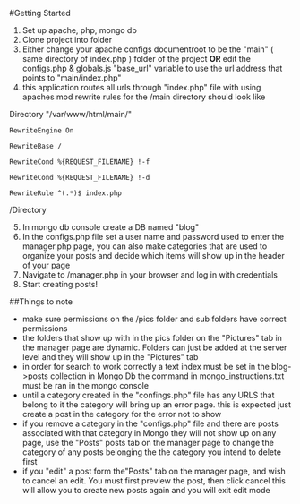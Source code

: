 #Getting Started
1. Set up apache, php, mongo db
2. Clone project into folder
3. Either change your apache configs documentroot to be the "main" ( same directory of index.php ) folder of the project 
**OR**
edit the configs.php & globals.js "base_url" variable to use the url address that points to "main/index.php"
4. this application routes all urls through "index.php" file with using apaches mod rewrite rules for the /main directory should look like

  Directory "/var/www/html/main/"
  
    RewriteEngine On
    
    RewriteBase /
    
    RewriteCond %{REQUEST_FILENAME} !-f
    
    RewriteCond %{REQUEST_FILENAME} !-d
    
    RewriteRule ^(.*)$ index.php
    
  /Directory

5. In mongo db console create a DB named "blog"
6. In the configs.php file set a user name and password used to enter the manager.php page, you can also make categories that are used to organize your posts and decide which items will show up in the header of your page
7. Navigate to /manager.php in your browser and log in with credentials
8.  Start creating posts!  

##Things to note
- make sure permissions on the /pics folder and sub folders have correct permissions
- the folders that show up with in the pics folder on the "Pictures" tab in the manager page are dynamic. Folders can just be added at the server level and they will show up in the "Pictures" tab
- in order for search to work correctly a text index must be set in the blog->posts collection in Mongo Db the command in mongo_instructions.txt must be ran in the mongo console
- until a category created in the "confings.php" file has any URLS that belong to it the category will bring up an error page.  this is expected just create a post in the category for the error not to show
- if you remove a category in the "configs.php" file and there are posts associated with that category in Mongo they will not show up on any page,  use the "Posts" posts tab on the manager page to change the category of any posts belonging the the category you intend to delete first
- if you "edit" a post form the"Posts" tab on the manager page, and wish to cancel an edit.  You must first preview the post, then click cancel this will allow you to create new posts again and you will exit edit mode 
